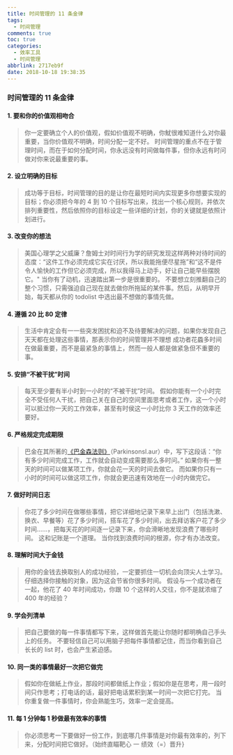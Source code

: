 ```yaml
---
title: 时间管理的 11 条金律
tags:
  - 时间管理
comments: true
toc: true
categories:
  - 效率工具
  - 时间管理
abbrlink: 2717eb9f
date: 2018-10-18 19:38:35
---
```


### 时间管理的 11 条金律

#### 1. 要和你的价值观相吻合
> 你一定要确立个人的价值观，假如价值观不明确，你魷很难知道什么对你最重要，当你价值观不明确，时间分配一定不好。
> 时间管理的重点不在于管理时间，而在于如何分配时间，你永远没有时间做每件事，但你永远有时问做对你来说最重要的事。

#### 2. 设立明确的目标
> 成功等于目标，时间管理的目的是让你在最短时间内实现更多你想要实现的目标；你必须把今年的 4 到 10 个目标写出来，找出一个核心规则，并依次排列重要性，然后依照你的目标设定一些详细的计划，你的关键就是依照计划进行。

#### 3. 改变你的想法
> 美国心理学之父威廉？詹姆士对时间行为学的研究发现这样两种对待时间的态度：“这件工作必须完成它实在讨厌，所以我能拖便尽星拖”和“这不是件令人愉快的工作但它必须完成，所以我得马上动手，好让自己能早些摆脱它。"
> 当你有了动机，迅速踏出第一步是很重要的。
> 不要想立刻推翻自己的整个习惯，只需强迫自己现在就去做你所拖延的某件事。然后，从明早开始，每天都从你的 todolist 中选出最不想做的事情先做。

#### 4. 遵循 20 比 80 定律
> 生活中肯定会有一一些突发困扰和迫不及待要解决的问题，如果你发现自己天天都在处理这些事情，那表示你的时间管理并不理想
> 成功者花蟁多时间在做最重要，而不是最紧急的事情上，然而一般人都是做紧急但不重要的事。

#### 5. 安排“不被干扰”时间
> 每天至少要有半小时到一小时的“不被干扰”时间。
> 假如你能有一个小时完全不受任何人干扰，把自己关在自己的空间里面思考或者工作，这一个小时可以抵过你一天的工作效率，甚至有时侯这一小时比你 3 天工作的效率还要好。

#### 6. 严格规定完成期限
> 巴金在其所著的[《巴金森法则》](https://wiki.mbalib.com/wiki/%E5%B7%B4%E9%87%91%E6%A3%AE%E6%B3%95%E5%88%99 "巴金森法则")（Parkinsonsl.aur）中，写下这段话：“你有多少时间完成工作，工作就会自动变成需要那么多时问。”
> 如果你有一整天的时间可以做某项工作，你就会花一天的时间去做它。
> 而如果你只有一小时的时间可以做这项工作，你就会更迅速有效地在一小时内做完它。

#### 7. 做好时间日志
> 你花了多少时间在做哪些事情，把它详细地记录下来早上出门（包括洗漱、换衣、早餐等）花了多少时间，搭车花了多少时间，出去拜访客户花了多少时间……，把每天花的时间逐一记录下来，你会滑晰地发现浪费了哪些时间。
> 这和记账是一个道理。
> 当你找到浪费时间的根源，你才有办法改变。

#### 8. 理解时间大于金钱
> 用你的金钱去换取别人的成功经验，一定要抓住一切机会向顶尖人士学习。
> 仔细选择你接触的对象，因为这会节省你很多时间。
> 假设与一个成功者在一起，他花了 40 年时间成功，你跟 10 个这样的人交往，你不是就浓缩了 400 年的经验？

#### 9. 学会列清单
> 把自己要做的每一件事情都写下来，这样做首先能让你随时都明桷自己手头上的任务。
> 不要轻信自己可以用脑子把每件事情都记住，而当你看到自己长长的 list 时，也会产生紧迫感。

#### 10. 同一类的事情最好一次把它做完
> 假如你在做紙上作业，那段时间都做纸上作业；假如你是在思考，用一段时间只作思考；打电话的话，最好把电话累积到某一时间一次把它打完。
> 当你重复做一件事情时，你会熟能生巧，效率一定会提高。

#### 11. 每 1 分钟每 1 秒做最有效率的事情
> 你必须思考一下要做好一份工作，到底哪几件事情是对你最有效率的，列下来，分配时间把它做好。（始终直瞄靶心 一 绩效（=）晋升}

